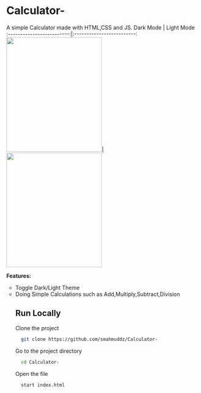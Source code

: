 # Calculator-
A simple Calculator made with HTML,CSS and JS.
Dark Mode          |  Light Mode
:-------------------------:|:-------------------------:
<img src="https://user-images.githubusercontent.com/85384973/208286434-e2666d09-4e23-4912-9cfc-7731e7f64eca.png" height=300px width=250px>| <img src="https://user-images.githubusercontent.com/85384973/208286472-c2d578ba-779b-4f11-baca-12e6401c6d35.png" height=300px width=250px>

<b>Features:</b>
<ul type='circle'>
<li>Toggle Dark/Light Theme</li>
<li>Doing Simple Calculations such as Add,Multiply,Subtract,Division </li>
  
  ## Run Locally

Clone the project

```bash
  git clone https://github.com/smahmuddz/Calculator-
```

Go to the project directory

```bash
  cd Calculator-
```

Open the file 
```bash
  start index.html
```
